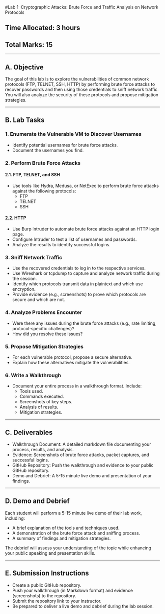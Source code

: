 #Lab 1: Cryptographic Attacks: Brute Force and Traffic Analysis on Network Protocols

## Time Allocated: 3 hours
## Total Marks: 15

---

## A. Objective

The goal of this lab is to explore the vulnerabilities of common network protocols (FTP, TELNET, SSH, HTTP) by performing brute force attacks to recover passwords and then using those credentials to sniff network traffic. You will also analyze the security of these protocols and propose mitigation strategies.

---

## B. Lab Tasks

### 1. Enumerate the Vulnerable VM to Discover Usernames
- Identify potential usernames for brute force attacks.
- Document the usernames you find.

### 2. Perform Brute Force Attacks

#### 2.1. FTP, TELNET, and SSH
- Use tools like Hydra, Medusa, or NetExec to perform brute force attacks against the following protocols:
  - FTP
  - TELNET
  - SSH

#### 2.2. HTTP
- Use Burp Intruder to automate brute force attacks against an HTTP login page.
- Configure Intruder to test a list of usernames and passwords.
- Analyze the results to identify successful logins.

### 3. Sniff Network Traffic
- Use the recovered credentials to log in to the respective services.
- Use Wireshark or tcpdump to capture and analyze network traffic during the session.
- Identify which protocols transmit data in plaintext and which use encryption.
- Provide evidence (e.g., screenshots) to prove which protocols are secure and which are not.

### 4. Analyze Problems Encounter
- Were there any issues during the brute force attacks (e.g., rate limiting, protocol-specific challenges)?
- How did you resolve these issues?

### 5. Propose Mitigation Strategies
- For each vulnerable protocol, propose a secure alternative.
- Explain how these alternatives mitigate the vulnerabilities.

### 6. Write a Walkthrough
- Document your entire process in a walkthrough format. Include:
  - Tools used.
  - Commands executed.
  - Screenshots of key steps.
  - Analysis of results.
  - Mitigation strategies.

---

## C. Deliverables

- Walkthrough Document: A detailed markdown file documenting your process, results, and analysis.
- Evidence: Screenshots of brute force attacks, packet captures, and successful logins.
- GitHub Repository: Push the walkthrough and evidence to your public GitHub repository.
- Demo and Debrief: A 5-15 minute live demo and presentation of your findings.

---

## D. Demo and Debrief

Each student will perform a 5-15 minute live demo of their lab work, including:
- A brief explanation of the tools and techniques used.
- A demonstration of the brute force attack and sniffing process.
- A summary of findings and mitigation strategies.

The debrief will assess your understanding of the topic while enhancing your public speaking and presentation skills.

---

## E. Submission Instructions

- Create a public GitHub repository.
- Push your walkthrough (in Markdown format) and evidence (screenshots) to the repository.
- Submit the repository link to your instructor.
- Be prepared to deliver a live demo and debrief during the lab session.
